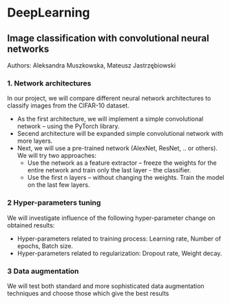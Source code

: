 # DeepLearning

## Image classification with convolutional neural networks

Authors: Aleksandra Muszkowska, Mateusz Jastrzębiowski

### 1. Network architectures
In our project, we will compare different neural network architectures to classify images from the
CIFAR-10 dataset.
* As the first architecture, we will implement a simple convolutional network – using the PyTorch
library.
*  Secend architecture will be expanded simple convolutional network with more layers.
* Next, we will use a pre-trained network (AlexNet, ResNet, .. or others). We will try two approaches:
  * Use the network as a feature extractor – freeze the weights for the entire network and train
only the last layer - the classifier.
  *  Use the first n layers – without changing the weights. Train the model on the last few layers.

### 2 Hyper-parameters tuning
We will investigate influence of the following hyper-parameter change on obtained results:
* Hyper-parameters related to training process: Learning rate, Number of epochs, Batch size.
* Hyper-parameters related to regularization: Dropout rate, Weight decay.
### 3 Data augmentation
We will test both standard and more sophisticated data augmentation techniques and choose those
which give the best results
